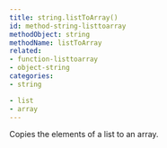 ```yaml
---
title: string.listToArray()
id: method-string-listtoarray
methodObject: string
methodName: listToArray
related:
- function-listtoarray
- object-string
categories:
- string

- list
- array
---
```


Copies the elements of a list to an array.